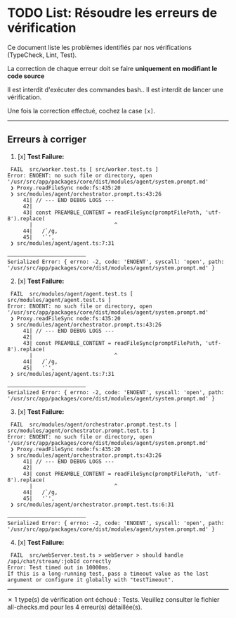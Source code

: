 # TODO List: Résoudre les erreurs de vérification

Ce document liste les problèmes identifiés par nos vérifications (TypeCheck, Lint, Test).

La correction de chaque erreur doit se faire **uniquement en modifiant le code source** 

Il est interdit d'exécuter des commandes bash..
Il est interdit de lancer une vérification.

Une fois la correction effectué, cochez la case `[x]`.

---

## Erreurs à corriger

1. [x] **Test Failure:**
```text
 FAIL  src/worker.test.ts [ src/worker.test.ts ]
Error: ENOENT: no such file or directory, open '/usr/src/app/packages/core/dist/modules/agent/system.prompt.md'
 ❯ Proxy.readFileSync node:fs:435:20
 ❯ src/modules/agent/orchestrator.prompt.ts:43:26
     41| // --- END DEBUG LOGS ---
     42| 
     43| const PREAMBLE_CONTENT = readFileSync(promptFilePath, 'utf-8').replace(
       |                          ^
     44|   /`/g,
     45|   '`',
 ❯ src/modules/agent/agent.ts:7:31

⎯⎯⎯⎯⎯⎯⎯⎯⎯⎯⎯⎯⎯⎯⎯⎯⎯⎯⎯⎯⎯⎯⎯⎯⎯⎯⎯⎯⎯⎯
Serialized Error: { errno: -2, code: 'ENOENT', syscall: 'open', path: '/usr/src/app/packages/core/dist/modules/agent/system.prompt.md' }
```

2. [x] **Test Failure:**
```text
 FAIL  src/modules/agent/agent.test.ts [ src/modules/agent/agent.test.ts ]
Error: ENOENT: no such file or directory, open '/usr/src/app/packages/core/dist/modules/agent/system.prompt.md'
 ❯ Proxy.readFileSync node:fs:435:20
 ❯ src/modules/agent/orchestrator.prompt.ts:43:26
     41| // --- END DEBUG LOGS ---
     42| 
     43| const PREAMBLE_CONTENT = readFileSync(promptFilePath, 'utf-8').replace(
       |                          ^
     44|   /`/g,
     45|   '`',
 ❯ src/modules/agent/agent.ts:7:31

⎯⎯⎯⎯⎯⎯⎯⎯⎯⎯⎯⎯⎯⎯⎯⎯⎯⎯⎯⎯⎯⎯⎯⎯⎯⎯⎯⎯⎯⎯
Serialized Error: { errno: -2, code: 'ENOENT', syscall: 'open', path: '/usr/src/app/packages/core/dist/modules/agent/system.prompt.md' }
```

3. [x] **Test Failure:**
```text
 FAIL  src/modules/agent/orchestrator.prompt.test.ts [ src/modules/agent/orchestrator.prompt.test.ts ]
Error: ENOENT: no such file or directory, open '/usr/src/app/packages/core/dist/modules/agent/system.prompt.md'
 ❯ Proxy.readFileSync node:fs:435:20
 ❯ src/modules/agent/orchestrator.prompt.ts:43:26
     41| // --- END DEBUG LOGS ---
     42| 
     43| const PREAMBLE_CONTENT = readFileSync(promptFilePath, 'utf-8').replace(
       |                          ^
     44|   /`/g,
     45|   '`',
 ❯ src/modules/agent/orchestrator.prompt.test.ts:6:31

⎯⎯⎯⎯⎯⎯⎯⎯⎯⎯⎯⎯⎯⎯⎯⎯⎯⎯⎯⎯⎯⎯⎯⎯⎯⎯⎯⎯⎯⎯
Serialized Error: { errno: -2, code: 'ENOENT', syscall: 'open', path: '/usr/src/app/packages/core/dist/modules/agent/system.prompt.md' }
```

4. [x] **Test Failure:**
```text
 FAIL  src/webServer.test.ts > webServer > should handle /api/chat/stream/:jobId correctly
Error: Test timed out in 10000ms.
If this is a long-running test, pass a timeout value as the last argument or configure it globally with "testTimeout".
```

---

✗ 1 type(s) de vérification ont échoué : Tests.
Veuillez consulter le fichier all-checks.md pour les 4 erreur(s) détaillée(s).

